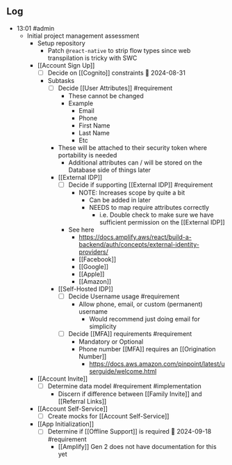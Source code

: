 ## Log
- 13:01 #admin
	- Initial project management assessment
		- Setup repository
			- Patch `@react-native` to strip flow types since web transpilation is tricky with SWC
		- [[Account Sign Up]]
			- [ ] Decide on [[Cognito]] constraints 📅 2024-08-31 
			- Subtasks
				- [ ] Decide [[User Attributes]] #requirement 
					- These cannot be changed
					- Example
						- Email
						- Phone
						- First Name
						- Last Name
						- Etc
				- These will be attached to their security token where portability is needed
					- Additional attributes can / will be stored on the Database side of things later
				- [[External IDP]]
					- [ ] Decide if supporting [[External IDP]] #requirement 
						- NOTE: Increases scope by quite a bit
							- Can be added in later
							- NEEDS to map require attributes correctly
								- i.e. Double check to make sure we have sufficient permission on the [[External IDP]]
					- See here
						- https://docs.amplify.aws/react/build-a-backend/auth/concepts/external-identity-providers/
						-  [[Facebook]]
						-  [[Google]]
						- [[Apple]]
						- [[Amazon]]
				- [[Self-Hosted IDP]]
					- [ ] Decide Username usage #requirement 
						- Allow phone, email, or custom (permanent) username
							- Would recommend just doing email for simplicity
					- [ ] Decide [[MFA]] requirements #requirement 
						- Mandatory or Optional
						- Phone number [[MFA]] requires an [[Origination Number]]
							- https://docs.aws.amazon.com/pinpoint/latest/userguide/welcome.html
		- [[Account Invite]]
			- [ ] Determine data model #requirement #implementation
				- Discern if difference between [[Family Invite]] and [[Referral Links]]
		- [[Account Self-Service]]
			- [ ] Create mocks for [[Account Self-Service]]
		- [[App Initialization]]
			- [ ] Determine if [[Offline Support]] is required 📅 2024-09-18 #requirement 
				- [[Amplify]] Gen 2 does not have documentation for this yet